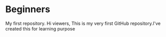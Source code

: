 # Beginners
My first repository. 
Hi viewers, 
This is my very first GitHub repository.I've created this for learning purpose
